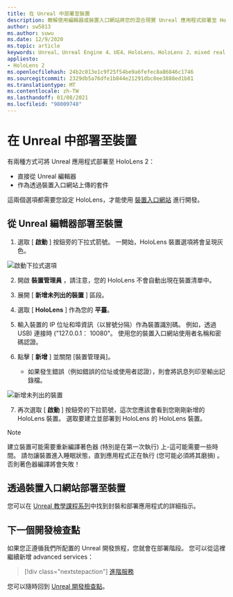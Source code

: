 ```yaml
---
title: 在 Unreal 中部署至裝置
description: 瞭解使用編輯器或裝置入口網站將您的混合現實 Unreal 應用程式部署至 HoloLens 2 所需瞭解的一切。
author: sw5813
ms.author: suwu
ms.date: 12/9/2020
ms.topic: article
keywords: Unreal、Unreal Engine 4、UE4、HoloLens、HoloLens 2、mixed reality、部署至裝置、電腦、檔、混合現實耳機、windows mixed reality 耳機、虛擬實境耳機
appliesto:
- HoloLens 2
ms.openlocfilehash: 24b2c013e1c9f25f54be9a6fefec8a86846c1746
ms.sourcegitcommit: 2329db5a76dfe1b844e21291dbc8ee3888ed1b81
ms.translationtype: MT
ms.contentlocale: zh-TW
ms.lasthandoff: 01/08/2021
ms.locfileid: "98009748"
---
```

# <a name="deploy-to-device-in-unreal"></a>在 Unreal 中部署至裝置

有兩種方式可將 Unreal 應用程式部署至 HoloLens 2：
* 直接從 Unreal 編輯器
* 作為透過裝置入口網站上傳的套件

這兩個選項都需要您設定 HoloLens，才能使用 [裝置入口網站](../platform-capabilities-and-apis/using-the-windows-device-portal.md) 進行開發。

## <a name="deploying-to-device-from-the-unreal-editor"></a>從 Unreal 編輯器部署至裝置

1. 選取 [ **啟動** ] 按鈕旁的下拉式箭號。 一開始，HoloLens 裝置選項將會呈現灰色。

![啟動下拉式選項](images/unreal/launch-dropdown.png)

2. 開啟 **裝置管理員** ，請注意，您的 HoloLens 不會自動出現在裝置清單中。

3. 展開 [ **新增未列出的裝置** ] 區段。

4. 選取 [ **HoloLens** ] 作為您的 **平臺**。

5. 輸入裝置的 IP 位址和埠資訊（以冒號分隔）作為裝置識別碼。 例如，透過 USB) 連接時 ("127.0.0.1： 10080"。 使用您的裝置入口網站使用者名稱和密碼認證。

6. 點擊 [ **新增** ] 並關閉 [裝置管理員]。
    * 如果發生錯誤（例如錯誤的位址或使用者認證），則會將訊息列印至輸出記錄檔。

![新增未列出的裝置](images/unreal/add-unlisted-device.png)

7. 再次選取 [ **啟動** ] 按鈕旁的下拉箭號，這次您應該會看到您剛剛新增的 HoloLens 裝置。 選取要建立並部署到 HoloLens 的 HoloLens 裝置。

>[!NOTE]
>建立裝置可能需要重新編譯著色器 (特別是在第一次執行) 上-這可能需要一些時間。 請勿讓裝置進入睡眠狀態，直到應用程式正在執行 (您可能必須將其磨損) 。 否則著色器編譯將會失敗！

## <a name="deploying-to-device-via-device-portal"></a>透過裝置入口網站部署至裝置

您可以在 [Unreal 教學課程系列](tutorials/unreal-uxt-ch6.md#packaging-and-deploying-the-app-via-device-portal)中找到封裝和部署應用程式的詳細指示。

## <a name="next-development-checkpoint"></a>下一個開發檢查點

如果您正遵循我們所配置的 Unreal 開發旅程，您就會在部署階段。 您可以從這裡繼續新增 advanced services：

> [!div class="nextstepaction"]
> [進階服務](unreal-development-overview.md#5-adding-services)

您可以隨時回到 [Unreal 開發檢查點](unreal-development-overview.md#4-streaming-and-deploying-to-a-device)。
